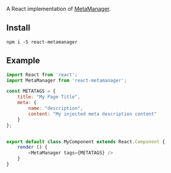 A React implementation of [MetaManager](https://github.com/dkrichards86/metamanager).

## Install

```
npm i -S react-metamanager
```

## Example

```js
import React from 'react';
import MetaManager from 'react-metamanager';

const METATAGS = {
    title: "My Page Title",
    meta: {
        name: "description",
        content: "My injected meta description content"
    }
};


export default class MyComponent extends React.Component {
    render () {
        <MetaManager tags={METATAGS} />
    }
}
```